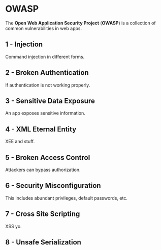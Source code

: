 # OWASP

The **Open Web Application Security Project** (**OWASP**) is a collection of
common vulnerabilities in web apps.

## 1 - Injection

Command injection in different forms.

## 2 - Broken Authentication

If authentication is not working properly.

## 3 - Sensitive Data Exposure

An app exposes sensitive information.

## 4 - XML Eternal Entity

XEE and stuff.

## 5 - Broken Access Control

Attackers can bypass authorization.

## 6 - Security Misconfiguration

This includes abundant privileges, default passwords, etc.

## 7 - Cross Site Scripting

XSS yo.

## 8 - Unsafe Serialization
